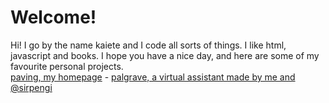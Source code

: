 # Welcome!
Hi! I go by the name kaiete and I code all sorts of things. I like html, javascript and books.
I hope you have a nice day, and here are some of my favourite personal projects.  
[paving, my homepage](https://kaiete.uk/paving) - [palgrave, a virtual assistant made by me and @sirpengi](https://github.com/kaiete/InstantPalgrave)
